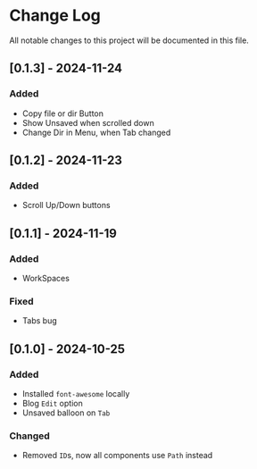 # Change Log
All notable changes to this project will be documented in this file.

## [0.1.3] - 2024-11-24
### Added
- Copy file or dir Button
- Show Unsaved when scrolled down
- Change Dir in Menu, when Tab changed

## [0.1.2] - 2024-11-23
### Added
- Scroll Up/Down buttons

## [0.1.1] - 2024-11-19
### Added
- WorkSpaces

### Fixed
- Tabs bug

## [0.1.0] - 2024-10-25
### Added
- Installed `font-awesome` locally
- Blog `Edit` option
- Unsaved balloon on `Tab`

### Changed
- Removed `ID`s, now all components use `Path` instead
